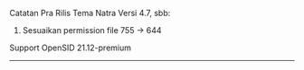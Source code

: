 Catatan Pra Rilis Tema Natra Versi 4.7, sbb:

1. Sesuaikan permission file 755 -> 644

Support OpenSID 21.12-premium


****************************************************************